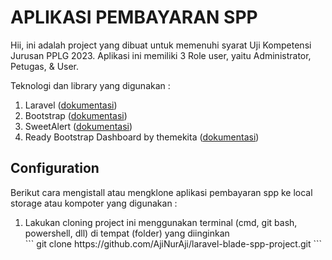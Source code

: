 # APLIKASI PEMBAYARAN SPP
<p>Hii, ini adalah project yang dibuat untuk memenuhi syarat Uji Kompetensi Jurusan PPLG 2023. Aplikasi ini memiliki 3 Role user, yaitu Administrator, Petugas, & User.</p>

<p>Teknologi dan library yang digunakan :</p>
<ol>
  <li>Laravel (<a href="https://laravel.com/docs/10.x" target="_blank">dokumentasi</a>)</li>
  <li>Bootstrap (<a href="https://realrashid.github.io/sweet-alert/install" target="_blank">dokumentasi</a>)</li>
  <li>SweetAlert (<a href="https://getbootstrap.com/docs/5.3/getting-started/introduction/" target="_blank">dokumentasi</a>)</li>
  <li>Ready Bootstrap Dashboard by themekita (<a href="https://themekita.com/ready-bootstrap-dashboard.html" target="_blank">dokumentasi</a>)</li>
</ol>

## Configuration
<p>Berikut cara mengistall atau mengklone aplikasi pembayaran spp ke local storage atau kompoter yang digunakan :</p>
<ol>
  <li>Lakukan cloning project ini menggunakan terminal (cmd, git bash, powershell, dll) di tempat (folder) yang diinginkan    <br> 
      ```
      git clone https://github.com/AjiNurAji/laravel-blade-spp-project.git
      ```
  </li>
</ol>
